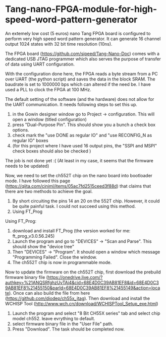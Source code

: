 # Tang-nano-FPGA-module-for-high-speed-word-pattern-generator
An extemely low cost (5 euros) nano Tang FPGA board is configured to perform very high speed word pattern generator. It can generate 16 channel output 1024 states with 32 bit time resolution (10ns).

The FPGA board (https://github.com/sipeed/Tang-Nano-Doc) comes with a dedicated USB JTAG programmer which also serves the purpose of transfer of data using UART configuration. 

With the configuration done here, the FPGA reads a byte stream from a PC over UART (the python script) and saves the data in the block SRAM. The baudrate is set to 1000000 bps which can altered if the need be. I have used a PLL to clock the FPGA at 100 MHz. 


The default setting of the software (and the hardware) does not allow for the UART communication. It needs following steps to set this up.
1. in the Gowin designer window go to Project -> configuration. This will open a window (titled configuration)
2. press "Dual-Purpose Pin". This should show you a bunch a check box options.
3. check mark the "use DONE as regular IO" and "use RECONFIG_N as regular IO" boxes
4. (for this project where I have used 16 output pins, the "SSPI and MSPI" check boxes should also be checked )


The job is not done yet :( (At least in my case, it seems that the firmware needs to be updated)

Now, we need to set the ch552T chip on the nano board into bootloader mode. I have followed this page (https://qiita.com/ciniml/items/05ac7fd2515ceed3f88d) that claims that there are two methods to achieve the goal.

1. By short circuiting the pins 14 an 20 on the 552T chip. However, it could be quite painful task. I could not succeed using this method.
2. Using FT_Prog

Using FT_Prog:
  1. download and install FT_Prog (the version worked for me: ft_prog_v3.0.56.245)
  2. Launch the program and go to "DEVICES" -> "Scan and Parse". This should show the "device tree"
  3. Then "DEVICES" -> "Program". It should open a window which message "Programming Failed". Close the window.
  4. The ch552T chip is now in programmable mode.
  
Now to update the firmware on the ch552T chip, first download the prebuild firmware binary file (https://onedrive.live.com/?authkey=%21ANQSRfghzUvTAi4&cid=68E4D0C39AB81EF8&id=68E4D0C39AB81EF8%21455150&parId=68E4D0C39AB81EF8%21455149&action=locate). Once can also build the file from here (https://github.com/diodep/ch55x_jtag). Then download and install the WCHISP Tool (http://www.wch.cn/download/WCHISPTool_Setup_exe.html) 
1. Launch the program and select "8 Bit CH55X series" tab and select chip model ch552. leave evrything to default.
2. select firmware binary file in the "User File" path.
3. Press "Download". The task should be completed now.
  

